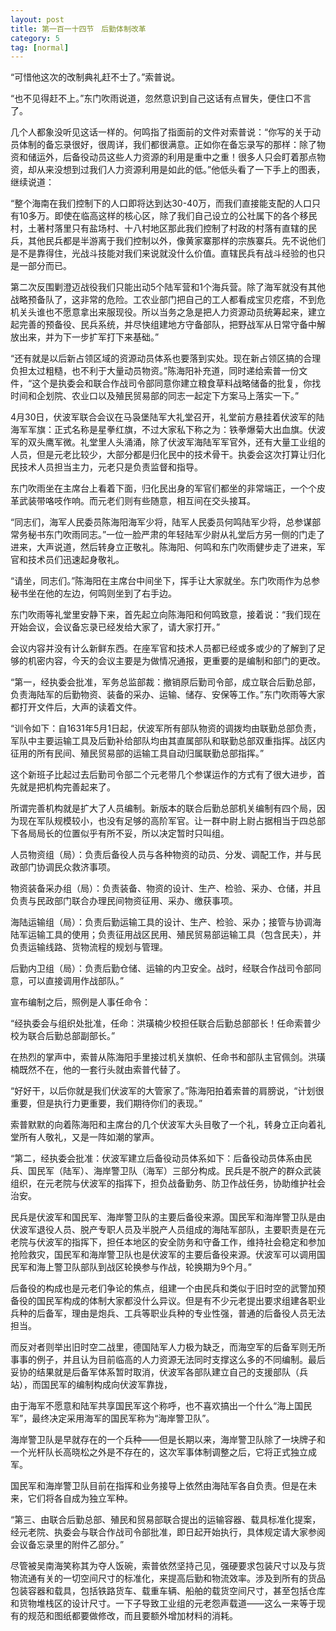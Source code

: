 ```yaml
---
layout: post
title: 第一百一十四节　后勤体制改革
category: 5
tag: [normal]
---
```


“可惜他这次的改制典礼赶不士了。”索普说。

“也不见得赶不上。”东门吹雨说道，忽然意识到自己这话有点冒失，便住口不言了。

几个人都象没听见这话一样的。何鸣指了指面前的文件对索普说：“你写的关于动员体制的备忘录很好，很周详，我们都很满意。正如你在备忘录写的那样：除了物资和储运外，后备役动员这些人力资源的利用是重中之重！很多人只会盯着那点物资，却从来没想到过我们人力资源利用是如此的低。”他低头看了一下手上的图表，继续说道：

“整个海南在我们控制下的人口即将达到达30-40万，而我们直接能支配的人口只有10多万。即使在临高这样的核心区，除了我们自己设立的公社属下的各个移民村，土著村落里只有盐场村、十八村地区那此我们控制了村政的村落有直辖的民兵，其他民兵都是半游离于我们控制以外，像黄家寨那样的宗族寨兵。先不说他们是不是靠得住，光战斗技能对我们来说就没什么价值。直辖民兵有战斗经验的也只是一部分而已。

第二次反围剿澄迈战役我们只能出动5个陆军营和1个海兵营。除了海军就没有其他战略预备队了，这非常的危险。工农业部门把自己的工人都看成宝贝疙瘩，不到危机关头谁也不愿意拿出来服现役。所以当务之急是把人力资源动员统筹起来，建立起完善的预备役、民兵系统，并尽快组建地方守备部队，把野战军从日常守备中解放出来，并为下一步扩军打下来基础。”

“还有就是以后新占领区域的资源动员体系也要落到实处。现在新占领区搞的合理负担太过粗糙，也不利于大量动员物资。”陈海阳补充道，同时递给索普一份文件，“这个是执委会和联合作战司令部同意你建立粮食草料战略储备的批复，你找时间和企划院、农业口以及殖民贸易部的同志一起定下方案马上落实一下。”

4月30日，伏波军联合会议在马袅堡陆军大礼堂召开，礼堂前方悬挂着伏波军的陆海军军旗：正式名称是星拳红旗，不过大家私下称之为：铁拳爆菊大出血旗。伏波军的双头鹰军微。礼堂里人头涌涌，除了伏波军海陆军军官外，还有大量工业组的人员，但是元老比较少，大部分都是归化民中的技术骨干。执委会这次打算让归化民技术人员担当主力，元老只是负责监督和指导。

东门吹雨坐在主席台上看着下面，归化民出身的军官们都坐的非常端正，一个个皮革武装带咯吱作响。而元老们则有些随意，相互间在交头接耳。

“同志们，海军人民委员陈海阳海军少将，陆军人民委员何鸣陆军少将，总参谋部常务秘书东门吹雨同志。”一位一脸严肃的年轻陆军少尉从礼堂后方另一侧的门走了进来，大声说道，然后转身立正敬礼。陈海阳、何鸣和东门吹雨健步走了进来，军官和技术员们迅速起身敬礼。

“请坐，同志们。”陈海阳在主席台中间坐下，挥手让大家就坐。东门吹雨作为总参秘书坐在他的左边，何鸣则坐到了右手边。

东门吹雨等礼堂里安静下来，首先起立向陈海阳和何鸣致意，接着说：“我们现在开始会议，会议备忘录已经发给大家了，请大家打开。”

会议内容并没有计么新鲜东西。在座军官和技术人员都已经或多或少的了解到了足够的机密内容，今天的会议主要是为做情况通报，更重要的是编制和部门的更改。

“第一，经执委会批准，军务总监部裁：撤销原后勤司令部，成立联合后勤总部，负责海陆军的后勤物资、装备的采办、运输、储存、安保等工作。”东门吹雨等大家都打开文件后，大声的读着文件。

“训令如下：自1631年5月1日起，伏波军所有部队物资的调拨均由联勤总部负责，军队中主要运输工具及后勤补给部队均由其直属部队和联勤总部双重指挥。战区内征用的所有民间、殖民贸易部的运输工具自动归属联勤总部指挥。”

这个新班子比起过去后勤司令部二个元老带几个参谋运作的方式有了很大进步，首先就是把机构完善起来了。

所谓完善机构就是扩大了人员编制。新版本的联合后勤总部机关编制有四个局，因为现在军队规模较小，也没有足够的高阶军官。让一群中尉上尉占据相当于四总部下各局局长的位置似乎有所不妥，所以决定暂时只叫组。

人员物资组（局）：负责后备役人员与各种物资的动员、分发、调配工作，并与民政部门协调民众救济事项。

物资装备采办组（局）：负责装备、物资的设计、生产、检验、采办、仓储，并且负责与民政部门联合办理民间物资征用、采办、缴获事项。

海陆运输组（局）：负责后勤运输工具的设计、生产、检验、采办；接管与协调海陆军运输工具的使用；负责征用战区民用、殖民贸易部运输工具（包含民夫），并负责运输线路、货物流程的规划与管理。

后勤内卫组（局）：负责后勤仓储、运输的内卫安全。战时，经联合作战司令部同意，可以直接调用作战部队。”

宣布编制之后，照例是人事任命令：

“经执委会与组织处批准，任命：洪璜楠少校担任联合后勤总部部长！任命索普少校为联合后勤总部副部长。”

在热烈的掌声中，索普从陈海阳手里接过机关旗帜、任命书和部队主官佩剑。洪璜楠既然不在，他的一套行头就由索普代替了。

“好好干，以后你就是我们伏波军的大管家了。”陈海阳拍着索普的肩膀说，“计划很重要，但是执行力更重要，我们期待你们的表现。”

索普默默的向着陈海阳和主席台的几个伏波军大头目敬了一个礼，转身立正向着礼堂所有人敬礼，又是一阵如潮的掌声。

“第二，经执委会批准：伏波军建立后备役动员体系如下：后备役动员体系由民兵、国民军（陆军）、海岸警卫队（海军）三部分构成。民兵是不脱产的群众武装组织，在元老院与伏波军的指挥下，担负战备勤务、防卫作战任务，协助维护社会治安。

民兵是伏波军和国民军、海岸警卫队的主要后备役来源。国民军和海岸警卫队是由伏波军退役人员、脱产专职人员及半脱产人员组成的海陆军部队，主要职责是在元老院与伏波军的指挥下，担任本地区的安全防务和守备工作，维持社会稳定和参加抢险救灾，国民军和海岸警卫队也是伏波军的主要后备役来源。伏波军可以调用国民军和海上警卫队部队到战区轮换参与作战，轮换期为9个月。”

后备役的构成也是元老们争论的焦点，组建一个由民兵和类似于旧时空的武警加预备役的国民军构成的体制大家都没什么异议。但是有不少元老提出要求组建各职业兵种的后备军，理由是炮兵、工兵等职业兵种的专业性强，普通的后备役人员无法担当。

而反对者则举出旧时空二战里，德国陆军人力极为缺乏，而海空军的后备军则无所事事的例子，并且认为目前临高的人力资源无法同时支撑这么多的不同编制。最后妥协的结果就是后备军体系暂时取消，伏波军各部队建立自己的支援部队（兵站），而国民军的编制构成向伏波军靠拢，

由于海军不愿意和陆军共享国民军这个称呼，也不喜欢搞出一个什么“海上国民军”，最终决定采用海军的国民军称为“海岸警卫队”。

海岸警卫队是早就存在的一个兵种――但是长期以来，海岸警卫队除了一块牌子和一个光杆队长高晓松之外是不存在的，这次军事体制调整之后，它将正式独立成军。

国民军和海岸警卫队目前在指挥和业务接导上依然由海陆军各自负责。但是在未来，它们将各自成为独立军种。

“第三、由联合后勤总部、殖民和贸易部联合提出的运输容器、载具标准化提案，经元老院、执委会与联合作战司令部批准，即日起开始执行，具体规定请大家参阅会议备忘录里的附件乙部分。”

尽管被吴南海笑称其为夺人饭碗，索普依然坚持己见，强硬要求包装尺寸以及与货物流通有关的一切空间尺寸的标准化，来提高后勤和物流效率。涉及到所有的货品包装容器和载具，包括铁路货车、载重车辆、船舶的载货空间尺寸，甚至包括仓库和货物堆栈区的设计尺寸。一下子导致工业组的元老怨声载道――这么一来等于现有的规范和图纸都要做修改，而且要额外增加材料的消耗。